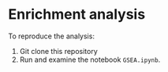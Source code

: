 # Enrichment analysis

To reproduce the analysis:
1. Git clone this repository
2. Run and examine the notebook `GSEA.ipynb`.